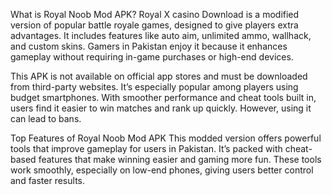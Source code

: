 What is Royal Noob Mod APK?
Royal X casino Download is a modified version of popular battle royale games, designed to give players extra advantages. It includes features like auto aim, unlimited ammo, wallhack, and custom skins. Gamers in Pakistan enjoy it because it enhances gameplay without requiring in-game purchases or high-end devices.

This APK is not available on official app stores and must be downloaded from third-party websites. It’s especially popular among players using budget smartphones. With smoother performance and cheat tools built in, users find it easier to win matches and rank up quickly. However, using it can lead to bans.

Top Features of Royal Noob Mod APK
This modded version offers powerful tools that improve gameplay for users in Pakistan. It’s packed with cheat-based features that make winning easier and gaming more fun. These tools work smoothly, especially on low-end phones, giving users better control and faster results.
